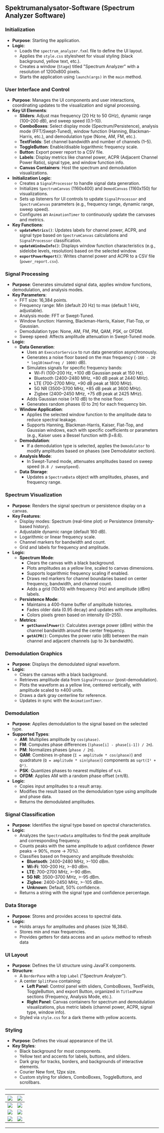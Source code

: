 ## Spektrumanalysator-Software (Spectrum Analyzer Software)

### Initialization
- **Purpose**: Starting the application.
- **Logic**:
  - Loads the `spectrum_analyzer.fxml` file to define the UI layout.
  - Applies the `style.css` stylesheet for visual styling (black background, yellow text, etc.).
  - Creates a window (`Stage`) titled "Spectrum Analyzer" with a resolution of 1200x800 pixels.
  - Starts the application using `launch(args)` in the `main` method.
### User Interface and Control
- **Purpose**: Manages the UI components and user interactions, coordinating updates to the visualization and signal processing.
- **Key UI Elements**:
  - **Sliders**: Adjust max frequency (20 Hz to 50 GHz), dynamic range (100–200 dB), and sweep speed (0.1–10).
  - **ComboBoxes**: Select display mode (Spectrum/Persistence), analysis mode (FFT/Swept-Tuned), window function (Hanning, Blackman-Harris, etc.), and demodulation type (None, AM, FM, etc.).
  - **TextFields**: Set channel bandwidth and number of channels (1–5).
  - **ToggleButton**: Enable/disable logarithmic frequency scale.
  - **Button**: Export power report to a CSV file.
  - **Labels**: Display metrics like channel power, ACPR (Adjacent Channel Power Ratio), signal type, and window function info.
  - **Canvas Containers**: Host the spectrum and demodulation visualizations.
- **Initialization Logic**:
  - Creates a `SignalProcessor` to handle signal data generation.
  - Initializes `SpectrumCanvas` (1160x400) and `DemodCanvas` (1160x150) for visualizations.
  - Sets up listeners for UI controls to update `SignalProcessor` and `SpectrumCanvas` parameters (e.g., frequency range, dynamic range, sweep speed).
  - Configures an `AnimationTimer` to continuously update the canvases and metrics.
- **Key Functions**:
  - **`updateMetrics()`**: Updates labels for channel power, ACPR, and signal type based on `SpectrumCanvas` calculations and `SignalProcessor` classification.
  - **`updateWindowInfo()`**: Displays window function characteristics (e.g., sidelobe levels, resolution) based on the selected window.
  - **`exportPowerReport()`**: Writes channel power and ACPR to a CSV file (`power_report.csv`).
### Signal Processing
- **Purpose**: Generates simulated signal data, applies window functions, demodulation, and analysis modes.
- **Key Parameters**:
  - FFT size: 16,384 points.
  - Frequency range: Min (default 20 Hz) to max (default 1 kHz, adjustable).
  - Analysis mode: FFT or Swept-Tuned.
  - Window function: Hanning, Blackman-Harris, Kaiser, Flat-Top, or Gaussian.
  - Demodulation type: None, AM, FM, PM, QAM, PSK, or OFDM.
  - Sweep speed: Affects amplitude attenuation in Swept-Tuned mode.
- **Logic**:
  - **Data Generation**:
    - Uses an `ExecutorService` to run data generation asynchronously.
    - Generates a noise floor based on the max frequency (`-160 - 20 * log10(maxFreq / 1000)` dB).
    - Simulates signals for specific frequency bands:
      - Wi-Fi (100–200 Hz, +100 dB Gaussian peak at 150 Hz).
      - Bluetooth (2400–2480 MHz, +80 dB peak at 2440 MHz).
      - LTE (700–2700 MHz, +90 dB peak at 1800 MHz).
      - 5G NR (3500–3700 MHz, +85 dB peak at 3600 MHz).
      - Zigbee (2400–2450 MHz, +75 dB peak at 2425 MHz).
    - Adds Gaussian noise (±10 dB) to the noise floor.
    - Generates random phases (0 to 2π) for each frequency bin.
  - **Window Application**:
    - Applies the selected window function to the amplitude data to reduce spectral leakage.
    - Supports Hanning, Blackman-Harris, Kaiser, Flat-Top, and Gaussian windows, each with specific coefficients or parameters (e.g., Kaiser uses a Bessel function with β=8.6).
  - **Demodulation**:
    - If a demodulation type is selected, applies the `Demodulator` to modify amplitudes based on phases (see Demodulator section).
  - **Analysis Mode**:
    - In Swept-Tuned mode, attenuates amplitudes based on sweep speed (`0.8 / sweepSpeed`).
  - **Data Storage**:
    - Updates a `SpectrumData` object with amplitudes, phases, and frequency range.
### Spectrum Visualization
- **Purpose**: Renders the signal spectrum or persistence display on a canvas.
- **Key Features**:
  - Display modes: Spectrum (real-time plot) or Persistence (intensity-based history).
  - Adjustable dynamic range (default 160 dB).
  - Logarithmic or linear frequency scale.
  - Channel markers for bandwidth and count.
  - Grid and labels for frequency and amplitude.
- **Logic**:
  - **Spectrum Mode**:
    - Clears the canvas with a black background.
    - Plots amplitudes as a yellow line, scaled to canvas dimensions.
    - Supports logarithmic frequency scaling if enabled.
    - Draws red markers for channel boundaries based on center frequency, bandwidth, and channel count.
    - Adds a grid (10x10) with frequency (Hz) and amplitude (dBm) labels.
  - **Persistence Mode**:
    - Maintains a 400-frame buffer of amplitude histories.
    - Fades older data (0.95 decay) and updates with new amplitudes.
    - Colors pixels green based on intensity (0–255).
  - **Metrics**:
    - **`getChannelPower()`**: Calculates average power (dBm) within the channel bandwidth around the center frequency.
    - **`getACPR()`**: Computes the power ratio (dB) between the main channel and adjacent channels (up to 3x bandwidth).
### Demodulation Graphics
- **Purpose**: Displays the demodulated signal waveform.
- **Logic**:
  - Clears the canvas with a black background.
  - Retrieves amplitude data from `SignalProcessor` (post-demodulation).
  - Plots the waveform as a yellow line, centered vertically, with amplitude scaled to ±400 units.
  - Draws a dark gray centerline for reference.
  - Updates in sync with the `AnimationTimer`.
### Demodulation 
- **Purpose**: Applies demodulation to the signal based on the selected type.
- **Supported Types**:
  - **AM**: Multiplies amplitude by `cos(phase)`.
  - **FM**: Computes phase differences (`(phase[i] - phase[i-1]) / 2π`).
  - **PM**: Normalizes phases (`phase / 2π`).
  - **QAM**: Combines in-phase (`I = amplitude * cos(phase)`) and quadrature (`Q = amplitude * sin(phase)`) components as `sqrt(I² + Q²)`.
  - **PSK**: Quantizes phases to nearest multiples of `π/4`.
  - **OFDM**: Applies AM with a random phase offset (±π/8).
- **Logic**:
  - Copies input amplitudes to a result array.
  - Modifies the result based on the demodulation type using amplitude and phase data.
  - Returns the demodulated amplitudes.
### Signal Classification
- **Purpose**: Identifies the signal type based on spectral characteristics.
- **Logic**:
  - Analyzes the `SpectrumData` amplitudes to find the peak amplitude and corresponding frequency.
  - Counts peaks with the same amplitude to adjust confidence (fewer peaks → 90%, more → 70%).
  - Classifies based on frequency and amplitude thresholds:
    - **Bluetooth**: 2400–2480 MHz, >-100 dBm.
    - **Wi-Fi**: 100–200 Hz, >-80 dBm.
    - **LTE**: 700–2700 MHz, >-90 dBm.
    - **5G NR**: 3500–3700 MHz, >-95 dBm.
    - **Zigbee**: 2400–2450 MHz, >-105 dBm.
    - **Unknown**: Default, 50% confidence.
  - Returns a string with the signal type and confidence percentage.
### Data Storage 
- **Purpose**: Stores and provides access to spectral data.
- **Logic**:
  - Holds arrays for amplitudes and phases (size 16,384).
  - Stores min and max frequencies.
  - Provides getters for data access and an `update` method to refresh data
### UI Layout 
- **Purpose**: Defines the UI structure using JavaFX components.
- **Structure**:
  - A `BorderPane` with a top `Label` ("Spectrum Analyzer").
  - A center `SplitPane` containing:
    - **Left Panel**: Control panel with sliders, ComboBoxes, TextFields, ToggleButton, and export Button, organized in `TitledPane` sections (Frequency, Analysis Mode, etc.).
    - **Right Panel**: Canvas containers for spectrum and demodulation visualizations, plus metric labels (channel power, ACPR, signal type, window info).
  - Styled via `style.css` for a dark theme with yellow accents.
### Styling 
- **Purpose**: Defines the visual appearance of the UI.
- **Key Styles**:
  - Black background for most components.
  - Yellow text and accents for labels, buttons, and sliders.
  - Dark gray for tracks, borders, and backgrounds of interactive elements.
  - Courier New font, 12px size.
  - Custom styling for sliders, ComboBoxes, ToggleButtons, and scrollbars.

---

| ![](https://github.com/KMORaza/Spectrum_Analyzer_Software/blob/main/Spectrum%20Analyzer/src/main/screenshots/screen%20(1).png) | ![](https://github.com/KMORaza/Spectrum_Analyzer_Software/blob/main/Spectrum%20Analyzer/src/main/screenshots/screen%20(2).png) |
|--------------------------------------------------|-------------------------------------|
| ![](https://github.com/KMORaza/Spectrum_Analyzer_Software/blob/main/Spectrum%20Analyzer/src/main/screenshots/screen%20(3).png) | ![](https://github.com/KMORaza/Spectrum_Analyzer_Software/blob/main/Spectrum%20Analyzer/src/main/screenshots/screen%20(4).png) |
| ![](https://github.com/KMORaza/Spectrum_Analyzer_Software/blob/main/Spectrum%20Analyzer/src/main/screenshots/screen%20(5).png) | ![](https://github.com/KMORaza/Spectrum_Analyzer_Software/blob/main/Spectrum%20Analyzer/src/main/screenshots/screen%20(6).png) |
| ![](https://github.com/KMORaza/Spectrum_Analyzer_Software/blob/main/Spectrum%20Analyzer/src/main/screenshots/screen%20(7).png) | ![](https://github.com/KMORaza/Spectrum_Analyzer_Software/blob/main/Spectrum%20Analyzer/src/main/screenshots/screen%20(8).png) |

---
